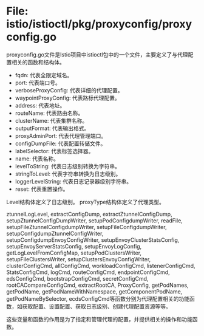 # File: istio/istioctl/pkg/proxyconfig/proxyconfig.go

proxyconfig.go文件是Istio项目中istioctl包中的一个文件，主要定义了与代理配置相关的函数和结构体。

- fqdn: 代表全限定域名。
- port: 代表端口号。
- verboseProxyConfig: 代表详细的代理配置。
- waypointProxyConfig: 代表路标代理配置。
- address: 代表地址。
- routeName: 代表路由名称。
- clusterName: 代表集群名称。
- outputFormat: 代表输出格式。
- proxyAdminPort: 代表代理管理端口。
- configDumpFile: 代表配置转储文件。
- labelSelector: 代表标签选择器。
- name: 代表名称。
- levelToString: 代表日志级别转换为字符串。
- stringToLevel: 代表字符串转换为日志级别。
- loggerLevelString: 代表日志记录器级别字符串。
- reset: 代表重置操作。

Level结构体定义了日志级别。
proxyType结构体定义了代理类型。

ztunnelLogLevel, extractConfigDump, extractZtunnelConfigDump, setupZtunnelConfigDumpWriter, setupPodConfigdumpWriter, readFile, setupFileZtunnelConfigdumpWriter, setupFileConfigdumpWriter, setupConfigdumpZtunnelConfigWriter, setupConfigdumpEnvoyConfigWriter, setupEnvoyClusterStatsConfig, setupEnvoyServerStatsConfig, setupEnvoyLogConfig, getLogLevelFromConfigMap, setupPodClustersWriter, setupFileClustersWriter, setupClustersEnvoyConfigWriter, clusterConfigCmd, allConfigCmd, workloadConfigCmd, listenerConfigCmd, StatsConfigCmd, logCmd, routeConfigCmd, endpointConfigCmd, edsConfigCmd, bootstrapConfigCmd, secretConfigCmd, rootCACompareConfigCmd, extractRootCA, ProxyConfig, getPodNames, getPodName, getPodNameWithNamespace, getComponentPodName, getPodNameBySelector, ecdsConfigCmd等函数分别为代理配置相关的功能函数，如获取配置、设置配置、获取日志级别、创建代理配置资源等等。

这些变量和函数的作用是为了指定和管理代理的配置，并提供相关的操作和功能函数。

